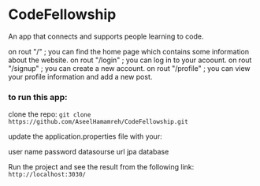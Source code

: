 # CodeFellowship

An app that connects and supports people learning to code.

on rout "/" ; you can find the home page which contains some information about the website.
on rout "/login" ; you can log in to your acoount.
on rout "/signup" ; you can create a new account.
on rout "/profile" ; you can view your profile information and add a new post.

### to run this app: 

clone the repo:
```git clone https://github.com/AseelHamamreh/CodeFellowship.git```

update the application.properties file with your:

user name
password
datasourse url
jpa database

Run the project and see the result from the following link: ```http://localhost:3030/```
